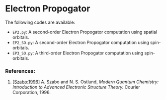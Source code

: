 Electron Propogator
===================

The following codes are available:
- `EP2.py`: A second-order Electron Propogator computation using spatial orbitals.
- `EP2_SO.py`: A second-order Electron Propogator computation using spin-orbitals. 
- `EP3_SO.py`: A third-order Electron Propogator computation using spin-orbitals. 


### References:

1) [[Szabo:1996](https://books.google.com/books?id=KQ3DAgAAQBAJ&printsec=frontcover&dq=szabo+%26+ostlund&hl=en&sa=X&ved=0ahUKEwiYhv6A8YjUAhXLSCYKHdH5AJ4Q6AEIJjAA#v=onepage&q=szabo%20%26%20ostlund&f=false)] A. Szabo and N. S. Ostlund, *Modern Quantum Chemistry: Introduction to Advanced Electronic Structure Theory.* Courier Corporation, 1996.

